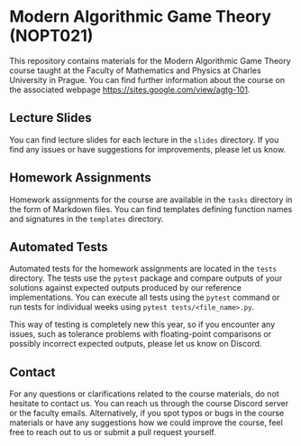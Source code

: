 # Modern Algorithmic Game Theory (NOPT021)

This repository contains materials for the Modern Algorithmic Game Theory course taught at the Faculty of Mathematics and Physics at Charles University in Prague. You can find further information about the course on the associated webpage <https://sites.google.com/view/agtg-101>.

## Lecture Slides

You can find lecture slides for each lecture in the `slides` directory. If you find any issues or have suggestions for improvements, please let us know.

## Homework Assignments

Homework assignments for the course are available in the `tasks` directory in the form of Markdown files. You can find templates defining function names and signatures in the `templates` directory.

## Automated Tests

Automated tests for the homework assignments are located in the `tests` directory. The tests use the `pytest` package and compare outputs of your solutions against expected outputs produced by our reference implementations. You can execute all tests using the `pytest` command or run tests for individual weeks using `pytest tests/<file_name>.py`.

This way of testing is completely new this year, so if you encounter any issues, such as tolerance problems with floating-point comparisons or possibly incorrect expected outputs, please let us know on Discord.

## Contact

For any questions or clarifications related to the course materials, do not hesitate to contact us. You can reach us through the course Discord server or the faculty emails.
Alternatively, if you spot typos or bugs in the course materials or have any suggestions how we could improve the course, feel free to reach out to us or submit a pull request yourself.
